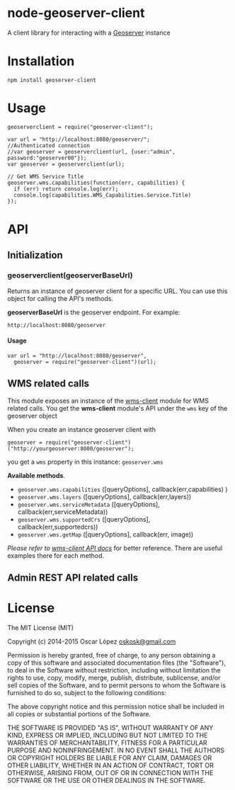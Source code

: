 # node-geoserver-client

A client library for interacting with a [Geoserver](http://geoserver.org/) instance 


# Installation

    npm install geoserver-client

# Usage
    geoserverclient = require("geoserver-client");
  
    var url = "http://localhost:8080/geoserver/";
    //Authenticated connection
    //var geoserver = geoserverclient(url, {user:"admin", password:"geoserver00"});
    var geoserver = geoserverclient(url);

    // Get WMS Service Title 
    geoserver.wms.capabilities(function(err, capabilities) {
      if (err) return console.log(err);
      console.log(capabilities.WMS_Capabilities.Service.Title)
    });

# API

## Initialization

### geoserverclient(geoserverBaseUrl)

Returns an instance of geoserver client for a specific URL. You can use
this object for calling the API's methods.

**geoserverBaseUrl** is the geoserver endpoint. For example:

`http://localhost:8080/geoserver`

#### Usage

    var url = "http://localhost:8080/geoserver",
      geoserver = require("geoserver-client")(url);

## WMS related calls

This module exposes an instance of the [wms-client](https://www.npmjs.com/package/wms-client) module for WMS related calls.
You get the **wms-client** module's API under the `wms` key of the geoserver object 

When you create an instance geoserver client with 
    
    geoserver = require("geoserver-client")("http://yourgeoserver:8000/geoserver");

you get a `wms` property in this instance: `geoserver.wms`

**Available methods**. 


* `geoserver.wms.capabilities` ([queryOptions], callback(err,capabilities) )
* `geoserver.wms.layers` ([queryOptions], callback(err,layers))
* `geoserver.wms.serviceMetadata` ([queryOptions], callback(err,serviceMetadata))
* `geoserver.wms.supportedCrs` ([queryOptions], callback(err,supportedcrs))
* `geoserver.wms.getMap` ([queryOptions], callback(err, image))

*Please refer to
[wms-client API docs](https://www.npmjs.com/package/wms-client#api)* 
for better reference. There are useful examples there for each method.

## Admin REST API related calls


# License

The MIT License (MIT)

Copyright (c) 2014-2015 Oscar López <oskosk@gmail.com>

Permission is hereby granted, free of charge, to any person obtaining a copy
of this software and associated documentation files (the "Software"), to deal
in the Software without restriction, including without limitation the rights
to use, copy, modify, merge, publish, distribute, sublicense, and/or sell
copies of the Software, and to permit persons to whom the Software is
furnished to do so, subject to the following conditions:

The above copyright notice and this permission notice shall be included in all
copies or substantial portions of the Software.

THE SOFTWARE IS PROVIDED "AS IS", WITHOUT WARRANTY OF ANY KIND, EXPRESS OR
IMPLIED, INCLUDING BUT NOT LIMITED TO THE WARRANTIES OF MERCHANTABILITY,
FITNESS FOR A PARTICULAR PURPOSE AND NONINFRINGEMENT. IN NO EVENT SHALL THE
AUTHORS OR COPYRIGHT HOLDERS BE LIABLE FOR ANY CLAIM, DAMAGES OR OTHER
LIABILITY, WHETHER IN AN ACTION OF CONTRACT, TORT OR OTHERWISE, ARISING FROM,
OUT OF OR IN CONNECTION WITH THE SOFTWARE OR THE USE OR OTHER DEALINGS IN THE
SOFTWARE.

